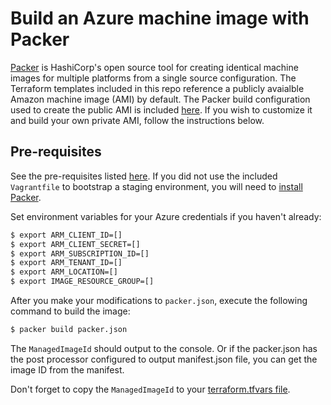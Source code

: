 # Build an Azure machine image with Packer

[Packer](https://www.packer.io/intro/index.html) is HashiCorp's open source tool 
for creating identical machine images for multiple platforms from a single 
source configuration. The Terraform templates included in this repo reference a 
publicly avaialble Amazon machine image (AMI) by default. The Packer build 
configuration used to create the public AMI is included [here](./packer.json). 
If you wish to customize it and build your own private AMI, follow the 
instructions below.

## Pre-requisites

See the pre-requisites listed [here](../../README.md). If you did not use the 
included `Vagrantfile` to bootstrap a staging environment, you will need to 
[install Packer](https://www.packer.io/intro/getting-started/install.html).

Set environment variables for your Azure credentials if you haven't already:

```bash
$ export ARM_CLIENT_ID=[]
$ export ARM_CLIENT_SECRET=[]
$ export ARM_SUBSCRIPTION_ID=[]
$ export ARM_TENANT_ID=[]
$ export ARM_LOCATION=[]
$ export IMAGE_RESOURCE_GROUP=[]
```

After you make your modifications to `packer.json`, execute the following 
command to build the image:

```bash
$ packer build packer.json
```

The `ManagedImageId` should output to the console. Or if the packer.json has the post processor configured to output manifest.json file, you can get the image ID from the manifest.

Don't forget to copy the `ManagedImageId` to your [terraform.tfvars file](../env/us-east/terraform.tfvars).
